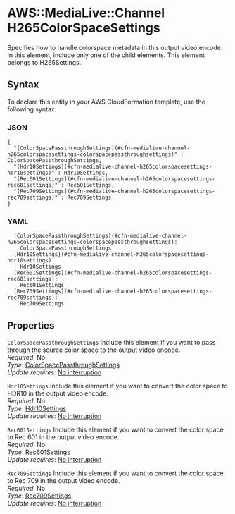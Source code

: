 # AWS::MediaLive::Channel H265ColorSpaceSettings<a name="aws-properties-medialive-channel-h265colorspacesettings"></a>

Specifies how to handle colorspace metadata in this output video encode\. In this element, include only one of the child elements\. This element belongs to H265Settings\.

## Syntax<a name="aws-properties-medialive-channel-h265colorspacesettings-syntax"></a>

To declare this entity in your AWS CloudFormation template, use the following syntax:

### JSON<a name="aws-properties-medialive-channel-h265colorspacesettings-syntax.json"></a>

```
{
  "[ColorSpacePassthroughSettings](#cfn-medialive-channel-h265colorspacesettings-colorspacepassthroughsettings)" : ColorSpacePassthroughSettings,
  "[Hdr10Settings](#cfn-medialive-channel-h265colorspacesettings-hdr10settings)" : Hdr10Settings,
  "[Rec601Settings](#cfn-medialive-channel-h265colorspacesettings-rec601settings)" : Rec601Settings,
  "[Rec709Settings](#cfn-medialive-channel-h265colorspacesettings-rec709settings)" : Rec709Settings
}
```

### YAML<a name="aws-properties-medialive-channel-h265colorspacesettings-syntax.yaml"></a>

```
  [ColorSpacePassthroughSettings](#cfn-medialive-channel-h265colorspacesettings-colorspacepassthroughsettings): 
    ColorSpacePassthroughSettings
  [Hdr10Settings](#cfn-medialive-channel-h265colorspacesettings-hdr10settings): 
    Hdr10Settings
  [Rec601Settings](#cfn-medialive-channel-h265colorspacesettings-rec601settings): 
    Rec601Settings
  [Rec709Settings](#cfn-medialive-channel-h265colorspacesettings-rec709settings): 
    Rec709Settings
```

## Properties<a name="aws-properties-medialive-channel-h265colorspacesettings-properties"></a>

`ColorSpacePassthroughSettings`  <a name="cfn-medialive-channel-h265colorspacesettings-colorspacepassthroughsettings"></a>
Include this element if you want to pass through the source color space to the output video encode\.  
*Required*: No  
*Type*: [ColorSpacePassthroughSettings](aws-properties-medialive-channel-colorspacepassthroughsettings.md)  
*Update requires*: [No interruption](https://docs.aws.amazon.com/AWSCloudFormation/latest/UserGuide/using-cfn-updating-stacks-update-behaviors.html#update-no-interrupt)

`Hdr10Settings`  <a name="cfn-medialive-channel-h265colorspacesettings-hdr10settings"></a>
Include this element if you want to convert the color space to HDR10 in the output video encode\.  
*Required*: No  
*Type*: [Hdr10Settings](aws-properties-medialive-channel-hdr10settings.md)  
*Update requires*: [No interruption](https://docs.aws.amazon.com/AWSCloudFormation/latest/UserGuide/using-cfn-updating-stacks-update-behaviors.html#update-no-interrupt)

`Rec601Settings`  <a name="cfn-medialive-channel-h265colorspacesettings-rec601settings"></a>
Include this element if you want to convert the color space to Rec 601 in the output video encode\.  
*Required*: No  
*Type*: [Rec601Settings](aws-properties-medialive-channel-rec601settings.md)  
*Update requires*: [No interruption](https://docs.aws.amazon.com/AWSCloudFormation/latest/UserGuide/using-cfn-updating-stacks-update-behaviors.html#update-no-interrupt)

`Rec709Settings`  <a name="cfn-medialive-channel-h265colorspacesettings-rec709settings"></a>
Include this element if you want to convert the color space to Rec 709 in the output video encode\.  
*Required*: No  
*Type*: [Rec709Settings](aws-properties-medialive-channel-rec709settings.md)  
*Update requires*: [No interruption](https://docs.aws.amazon.com/AWSCloudFormation/latest/UserGuide/using-cfn-updating-stacks-update-behaviors.html#update-no-interrupt)